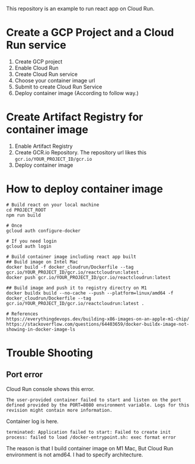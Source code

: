 This repository is an example to run react app on Cloud Run.

# Create a GCP Project and a Cloud Run service
1. Create GCP project
2. Enable Cloud Run 
3. Create Cloud Run service
4. Choose your container image url
5. Submit to create Cloud Run Service
6. Deploy container image (According to follow way.)

# Create Artifact Registry for container image
1. Enable Artifact Registry 
2. Create GCR.io Repository.
   The repository url likes this `gcr.io/YOUR_PROJECT_ID/gcr.io`
3. Deploy container image

# How to deploy container image
```
# Build react on your local machine
cd PROJECT_ROOT
npm run build

# Once
gcloud auth configure-docker

# If you need login
gcloud auth login

# Build container image including react app built
## Build image on Intel Mac
docker build -f docker_cloudrun/Dockerfile --tag gcr.io/YOUR_PROJECT_ID/gcr.io/reactcloudrun:latest .
docker push gcr.io/YOUR_PROJECT_ID/gcr.io/reactcloudrun:latest

## Build image and push it to registry directry on M1
docker buildx build --no-cache --push --platform=linux/amd64 -f docker_cloudrun/Dockerfile --tag gcr.io/YOUR_PROJECT_ID/gcr.io/reactcloudrun:latest .

# References
https://everythingdevops.dev/building-x86-images-on-an-apple-m1-chip/
https://stackoverflow.com/questions/64403659/docker-buildx-image-not-showing-in-docker-image-ls
```


# Trouble Shooting
## Port error
Cloud Run console shows this error.
```
The user-provided container failed to start and listen on the port defined provided by the PORT=8080 environment variable. Logs for this revision might contain more information.
```
Container log is here.
```
terminated: Application failed to start: Failed to create init process: failed to load /docker-entrypoint.sh: exec format error
```

The reason is that I build container image on M1 Mac, But Cloud Run environment is not amd64. I had to specify architecture. 

